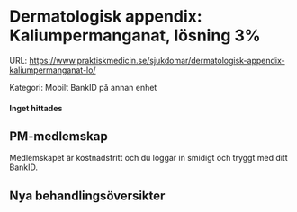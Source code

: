 # Dermatologisk appendix: Kaliumpermanganat, lösning 3%

URL: https://www.praktiskmedicin.se/sjukdomar/dermatologisk-appendix-kaliumpermanganat-lo/



Kategori: Mobilt BankID på annan enhet

#### Inget hittades

## PM-medlemskap

Medlemskapet är kostnadsfritt och du loggar in smidigt och tryggt med ditt BankID.

## Nya behandlingsöversikter

